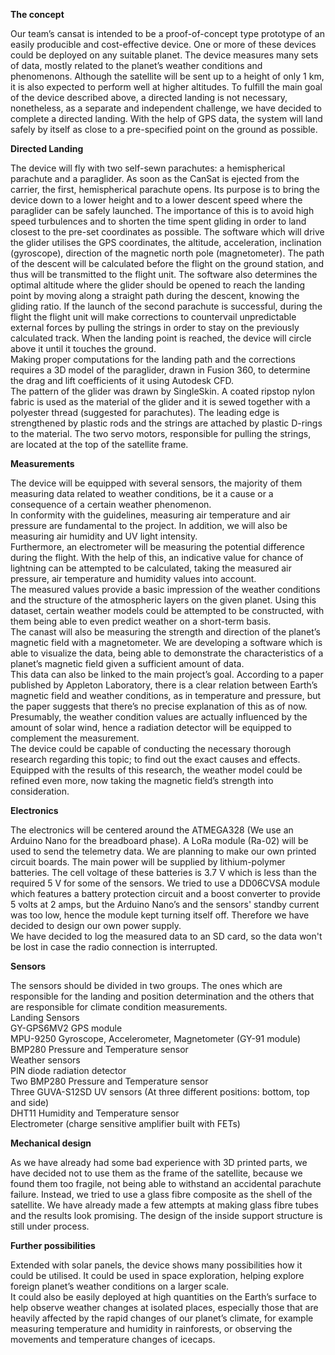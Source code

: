 **The concept**  
    
Our team’s cansat is intended to be a proof-of-concept type prototype of an easily producible and cost-effective device. One or more of these devices could be deployed on any suitable planet. The device measures many sets of data, mostly related to the planet’s weather conditions and phenomenons. Although the satellite will be sent up to a height of only 1 km, it is also expected to perform well at higher altitudes. To fulfill the main goal of the device described above, a directed landing is not necessary, nonetheless, as a separate and independent challenge, we have decided to complete a directed landing. With the help of GPS data, the system will land safely by itself as close to a pre-specified point on the ground as possible.
  
**Directed Landing**  
  
The device will fly with two self-sewn parachutes: a hemispherical parachute and a paraglider. As soon as the CanSat is ejected from the carrier, the first, hemispherical parachute opens. Its purpose is to bring the device down to a lower height and to a lower descent speed where the paraglider can be safely launched. The importance of this is to avoid high speed turbulences and to shorten the time spent gliding in order to land closest to the pre-set coordinates as possible. The software which will drive the glider utilises the GPS coordinates, the altitude, acceleration, inclination (gyroscope), direction of the magnetic north pole (magnetometer). The path of the descent will be calculated before the flight on the ground station, and thus will be transmitted to the flight unit. The software also determines the optimal altitude where the glider should be opened to reach the landing point by moving along a straight path during the descent, knowing the gliding ratio. If the launch of the second parachute is successful, during the flight the flight unit will make corrections to  countervail unpredictable external forces by pulling the strings in order to stay on the previously calculated track. When the landing point is reached, the device will circle above it until it touches the ground.  
Making proper computations for the landing path and the corrections requires a 3D model of the paraglider, drawn in Fusion 360, to determine the drag and lift coefficients of it using Autodesk CFD.  
The pattern of the glider was drawn by SingleSkin. A coated ripstop nylon fabric is used as the material of the glider and it is sewed together with a polyester thread (suggested for parachutes). The leading edge is strengthened by plastic rods and the strings are attached by plastic D-rings to the material. The two servo motors, responsible for pulling the strings, are located at the top of the satellite frame.  
  
**Measurements**  
  
The device will be equipped with several sensors, the majority of them measuring data related to weather conditions, be it a cause or a consequence of a certain weather phenomenon.  
In conformity with the guidelines, measuring air temperature and air pressure are fundamental to the project. In addition, we will also be measuring air humidity and UV light intensity.  
Furthermore, an electrometer will be measuring the potential difference during the flight. With the help of this, an indicative value for chance of lightning can be attempted to be calculated, taking the measured air pressure, air temperature and humidity values into account.   
The measured values provide a basic impression of the weather conditions and the structure of the atmospheric layers on the given planet. Using this dataset, certain weather models could be attempted to be constructed, with them being able to even predict weather on a short-term basis.  
The canast will also be measuring the strength and direction of the planet’s magnetic field with a magnetometer. We are developing a software which is able to visualize the data, being able to demonstrate the characteristics of a planet’s magnetic field given a sufficient amount of data.  
This data can also be linked to the main project’s goal. According to a paper published by Appleton Laboratory, there is a clear relation between Earth’s magnetic field and weather conditions, as in temperature and pressure, but the paper suggests that there’s no precise explanation of this as of now.  
Presumably, the weather condition values are actually influenced by the amount of solar wind, hence a radiation detector will be equipped to complement the measurement.  
The device could be capable of conducting the necessary thorough research regarding this topic; to find out the exact causes and effects.  
Equipped with the results of this research, the weather model could be refined even more, now taking the magnetic field’s strength into consideration.  
  
**Electronics**  
  
The electronics will be centered around the ATMEGA328 (We use an Arduino Nano for the breadboard phase). A LoRa module (Ra-02) will be used to send the telemetry data. We are planning to make our own printed circuit boards. The main power will be supplied by lithium-polymer batteries. The cell voltage of these batteries is 3.7 V which is less than the required 5 V for some of the sensors. We tried to use a DD06CVSA module which features a battery protection circuit and a boost converter to provide 5 volts at 2 amps, but the Arduino Nano’s and the sensors' standby current was too low, hence the module kept turning itself off. Therefore we have decided to design our own power supply.  
We have decided to log the measured data to an SD card, so the data won't be lost in case the radio connection is interrupted.  
  
**Sensors**  
  
The sensors should be divided in two groups. The ones which are responsible for the landing and position determination and the others that are responsible for climate condition measurements.  
Landing Sensors  
GY-GPS6MV2 GPS module  
MPU-9250 Gyroscope, Accelerometer, Magnetometer (GY-91 module)  
BMP280 Pressure and Temperature sensor  
Weather sensors  
PIN diode radiation detector  
Two BMP280 Pressure and Temperature sensor  
Three GUVA-S12SD UV sensors (At three different positions: bottom, top and side)  
DHT11 Humidity and Temperature sensor  
Electrometer (charge sensitive amplifier built with FETs)  
  
**Mechanical design**  
  
As we have already had some bad experience with 3D printed parts, we have decided not to use them as the frame of the satellite, because we found them too fragile, not being able to withstand an accidental parachute failure. Instead, we tried to use a glass fibre composite as the shell of the satellite. We have already made a few attempts at making glass fibre tubes and the results look promising. The design of the inside support structure is still under process.  
  
**Further possibilities**  
  
Extended with solar panels, the device shows many possibilities how it could be utilised. It could be used in space exploration, helping explore foreign planet’s weather conditions on a larger scale.  
It could also be easily deployed at high quantities on the Earth’s surface to help observe weather changes at isolated places, especially those that are heavily affected by the rapid changes of our planet’s climate, for example measuring temperature and humidity in rainforests, or observing the movements and temperature changes of icecaps.  
